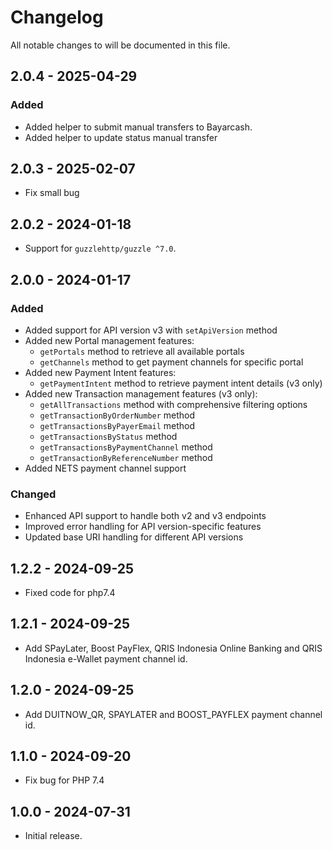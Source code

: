 # Changelog

All notable changes to will be documented in this file.

## 2.0.4 - 2025-04-29
### Added
- Added helper to submit manual transfers to Bayarcash.
- Added helper to update status manual transfer

## 2.0.3 - 2025-02-07
- Fix small bug

## 2.0.2 - 2024-01-18
- Support for `guzzlehttp/guzzle ^7.0`.

## 2.0.0 - 2024-01-17

### Added
- Added support for API version v3 with `setApiVersion` method
- Added new Portal management features:
  - `getPortals` method to retrieve all available portals
  - `getChannels` method to get payment channels for specific portal
- Added new Payment Intent features:
  - `getPaymentIntent` method to retrieve payment intent details (v3 only)
- Added new Transaction management features (v3 only):
  - `getAllTransactions` method with comprehensive filtering options
  - `getTransactionByOrderNumber` method
  - `getTransactionsByPayerEmail` method
  - `getTransactionsByStatus` method
  - `getTransactionsByPaymentChannel` method
  - `getTransactionByReferenceNumber` method
- Added NETS payment channel support

### Changed
- Enhanced API support to handle both v2 and v3 endpoints
- Improved error handling for API version-specific features
- Updated base URI handling for different API versions

## 1.2.2 - 2024-09-25

- Fixed code for php7.4

## 1.2.1 - 2024-09-25

- Add SPayLater, Boost PayFlex, QRIS Indonesia Online Banking and QRIS Indonesia e-Wallet payment channel id.

## 1.2.0 - 2024-09-25

- Add DUITNOW_QR, SPAYLATER and BOOST_PAYFLEX payment channel id.

## 1.1.0 - 2024-09-20

- Fix bug for PHP 7.4

## 1.0.0 - 2024-07-31

- Initial release.